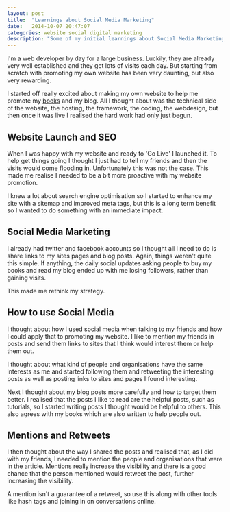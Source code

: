 ```yaml
---
layout: post
title:  "Learnings about Social Media Marketing"
date:   2014-10-07 20:47:07
categories: website social digital marketing
description: "Some of my initial learnings about Social Media Marketing and why I'm spending more time thinking about it"
---
```


I'm a web developer by day for a large business. Luckily, they are already very well established and they get lots of visits each day. But starting from scratch with promoting my own website has been very daunting, but also very rewarding.

I started off really excited about making my own website to help me promote my [books](/books/) and my blog.  All I thought about was the technical side of the website, the hosting, the framework, the coding, the webdesign, but then once it was live I realised the hard work had only just begun.

## Website Launch and SEO

When I was happy with my website and ready to 'Go Live' I launched it. To help get things going I thought I just had to tell my friends and then the visits would come flooding in. Unfortunately this was not the case. This made me realise I needed to be a bit more proactive with my website promotion.

I knew a lot about search engine optimisation so I started to enhance my site with a sitemap and improved meta tags, but this is a long term benefit so I wanted to do something with an immediate impact.

## Social Media Marketing

I already had twitter and facebook accounts so I thought all I need to do is share links to my sites pages and blog posts. Again, things weren't quite this simple. If anything, the daily social updates asking people to buy my books and read my blog ended up with me losing followers, rather than gaining visits.

This made me rethink my strategy.

## How to use Social Media

I thought about how I used social media when talking to my friends and how I could apply that to promoting my website. I like to mention my friends in posts and send them links to sites that I think would interest them or help them out.

I thought about what kind of people and organisations have the same interests as me and started following them and retweeting the interesting posts as well as posting links to sites and pages I found interesting.

Next I thought about my blog posts more carefully and how to target them better. I realised that the posts I like to read are the helpful posts, such as tutorials, so I started writing posts I thought would be helpful to others. This also agrees with my books which are also written to help people out.

## Mentions and Retweets

I then thought about the way I shared the posts and realised that, as I did with my friends, I needed to mention the people and organisations that were in the article. Mentions really increase the visibility and there is a good chance that the person mentioned would retweet the post, further increasing the visibility.

A mention isn't a guarantee of a retweet, so use this along with other tools like hash tags and joining in on conversations online.